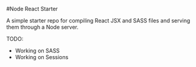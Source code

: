 #Node React Starter

A simple starter repo for compiling React JSX and SASS files and serving
them through a Node server.

TODO: 
- Working on SASS
- Working on Sessions
